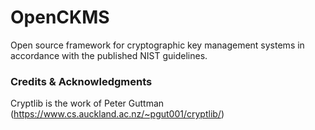 # OpenCKMS
Open source framework for cryptographic key management systems in accordance with the published NIST guidelines.

### Credits & Acknowledgments
Cryptlib is the work of Peter Guttman (https://www.cs.auckland.ac.nz/~pgut001/cryptlib/)
